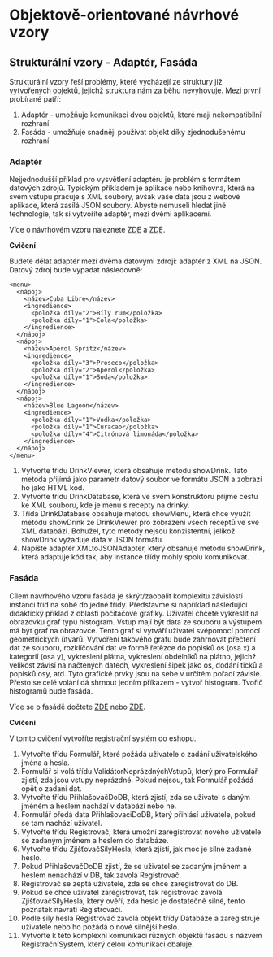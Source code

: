 # Objektově-orientované návrhové vzory

## Strukturální vzory - Adaptér, Fasáda

Strukturální vzory řeší problémy, které vycházejí ze struktury již vytvořených objektů, jejichž struktura nám za běhu nevyhovuje. Mezi první probírané patří:
1. Adaptér - umožňuje komunikaci dvou objektů, které mají nekompatibilní rozhraní
2. Fasáda - umožňuje snadněji používat objekt díky zjednodušenému rozhraní

### Adaptér

Nejjednodušší příklad pro vysvětlení adaptéru je problém s formátem datových zdrojů. Typickým příkladem je aplikace nebo knihovna, která na svém vstupu pracuje s XML soubory, avšak vaše data jsou z webové aplikace, která zasílá JSON soubory. Abyste nemuseli hledat jiné technologie, tak si vytvoříte adaptér, mezi dvěmi aplikacemi.

Více o návrhovém vzoru naleznete [ZDE](https://refactoring.guru/design-patterns/adapter) a [ZDE](https://www.dofactory.com/net/adapter-design-pattern).

**Cvičení**

Budete dělat adaptér mezi dvěma datovými zdroji: adaptér z XML na JSON. Datový zdroj bude vypadat následovně:

```
<menu>
  <nápoj>
    <název>Cuba Libre</název>
    <ingredience>
      <položka díly="2">Bílý rum</položka>
      <položka díly="1">Cola</položka>
    </ingredience>
  </nápoj>
  <nápoj>
    <název>Aperol Spritz</název>
    <ingredience>
      <položka díly="3">Proseco</položka>
      <položka díly="2">Aperol</položka>
      <položka díly="1">Soda</položka>
    </ingredience>
  </nápoj>
  <nápoj>
    <název>Blue Lagoon</název>
    <ingredience>
      <položka díly="1">Vodka</položka>
      <položka díly="1">Curacao</položka>
      <položka díly="4">Citrónová limonáda</položka>
    </ingredience>
  </nápoj>
</menu>
```

1. Vytvořte třídu DrinkViewer, která obsahuje metodu showDrink. Tato metoda přijímá jako parametr datový soubor ve formátu JSON a zobrazí ho jako HTML kód.
2. Vytvořte třídu DrinkDatabase, která ve svém konstruktoru přijme cestu ke XML souboru, kde je menu s recepty na drinky.
3. Třída DrinkDatabase obsahuje metodu showMenu, která chce využít metodu showDrink ze DrinkViewer pro zobrazení všech receptů ve své XML databázi. Bohužel, tyto metody nejsou konzistentní, jelikož showDrink vyžaduje data v JSON formátu.
4. Napište adaptér XMLtoJSONAdapter, který obsahuje metodu showDrink, která adaptuje kód tak, aby instance třídy mohly spolu komunikovat.

### Fasáda

Cílem návrhového vzoru fasáda je skrýt/zaobalit komplexitu závislostí instancí tříd na sobě do jedné třídy. Představme si například následující didaktický příklad z oblasti počítačové grafiky. Uživatel chcete vykreslit na obrazovku graf typu histogram. Vstup mají být data ze souboru a výstupem má být graf na obrazovce. Tento graf si vytváří uživatel svépomocí pomocí geometrických útvarů. Vytvoření takového grafu bude zahrnovat přečtení dat ze souboru, rozklíčování dat ve formě řetězce do popisků os (osa x) a kategorií (osa y), vykreslení plátna, vykreslení obdélníků na plátno, jejichž velikost závisí na načtených datech, vykreslení šipek jako os, dodání ticků a popisků osy, atd. Tyto grafické prvky jsou na sebe v určitém pořadí závislé. Přesto se celé volání dá shrnout jedním příkazem - vytvoř histogram. Tvořič histogramů bude fasáda.

Více se o fasádě dočtete [ZDE](https://refactoring.guru/design-patterns/facade) nebo [ZDE](https://www.dofactory.com/net/facade-design-pattern).

**Cvičení**

V tomto cvičení vytvoříte registrační systém do eshopu.
1. Vytvořte třídu Formulář, které požádá uživatele o zadání uživatelského jména a hesla.
2. Formulář si volá třídu ValidátorNeprázdnýchVstupů, který pro Formulář zjistí, zda jsou vstupy neprázdné. Pokud nejsou, tak Formulář požádá opět o zadaní dat.
3. Vytvořte třídu PřihlašovačDoDB, která zjistí, zda se uživatel s daným jméném a heslem nachází v databázi nebo ne.
4. Formulář předá data PřihlašovaciDoDB, který přihlásí uživatele, pokud se tam nachází uživatel.
4. Vytvořte třídu Registrovač, která umožní zaregistrovat nového uživatele se zadaným jménem a heslem do databáze.
5. Vytvořte třídu ZjišťovačSílyHesla, která zjistí, jak moc je silné zadané heslo.
6. Pokud PřihlašovačDoDB zjistí, že se uživatel se zadaným jménem a heslem nenachází v DB, tak zavolá Registrovač.
7. Registrovač se zeptá uživatele, zda se chce zaregistrovat do DB.
8. Pokud se chce uživatel zaregistrovat, tak registrovač zavolá ZjišťovačSílyHesla, který ověří, zda heslo je dostatečně silné, tento poznatek navrátí Registrovači.
9. Podle síly hesla Registrovač zavolá objekt třídy Databáze a zaregistruje uživatele nebo ho požádá o nové silnější heslo.
10. Vytvořte k této komplexní komunikaci různých objektů fasádu s názvem RegistračníSystém, který celou komunikaci obaluje.
